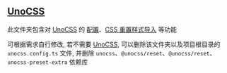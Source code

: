 ## [UnoCSS][unocss]

此文件夹包含对 [UnoCSS][unocss] 的 [配置](./unocss.config.ts)、[CSS 重置样式导入](./nuxt.config.ts) 等功能

可根据需求自行修改, 若不需要 [UnoCSS][unocss], 可以删除该文件夹以及项目根目录的 `unocss.config.ts` 文件, 并删除 `unocss`、`@unocss/reset`、`@unocss/reset`、`unocss-preset-extra` 依赖库

[unocss]: https://unocss.dev

